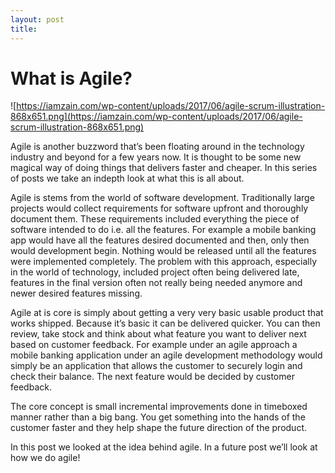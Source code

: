```yaml
---
layout: post
title: 
---
```

# What is Agile?

![https://iamzain.com/wp-content/uploads/2017/06/agile-scrum-illustration-868x651.png](https://iamzain.com/wp-content/uploads/2017/06/agile-scrum-illustration-868x651.png)

Agile is another buzzword that’s been floating around in the technology industry and beyond for a few years now. It is thought to be some new magical way of doing things that delivers faster and cheaper. In this series of posts we take an indepth look at what this is all about.

Agile is stems from the world of software development. Traditionally large projects would collect requirements for software upfront and thoroughly document them. These requirements included everything the piece of software intended to do i.e. all the features. For example a mobile banking app would have all the features desired documented and then, only then would development begin. Nothing would be released until all the features were implemented completely. The problem with this approach, especially in the world of technology, included project often being delivered late, features in the final version often not really being needed anymore and newer desired features missing.

Agile at is core is simply about getting a very very basic usable product that works shipped. Because it’s basic it can be delivered quicker. You can then review, take stock and think about what feature you want to deliver next based on customer feedback. For example under an agile approach a mobile banking application under an agile development methodology would simply be an application that allows the customer to securely login and check their balance. The next feature would be decided by customer feedback.

The core concept is small incremental improvements done in timeboxed manner rather than a big bang. You get something into the hands of the customer faster and they help shape the future direction of the product.

In this post we looked at the idea behind agile. In a future post we’ll look at how we do agile!
